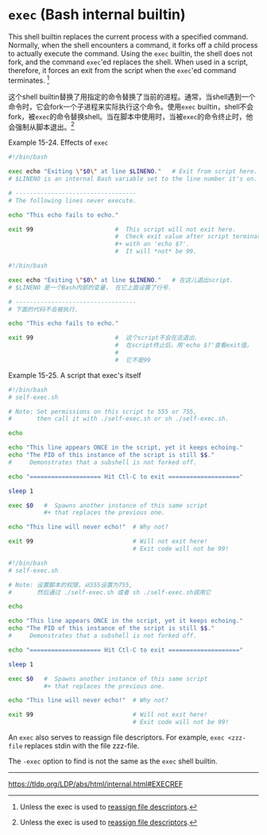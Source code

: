 # `exec` (Bash internal builtin)

This shell builtin replaces the current process with a specified command. Normally, when the shell encounters a command, it forks off a child process to actually execute the command. Using the `exec` builtin, the shell does not fork, and the command `exec`'ed replaces the shell. When used in a script, therefore, it forces an exit from the script when the `exec`'ed command terminates. [^7]

这个shell builtin替换了用指定的命令替换了当前的进程。通常，当shell遇到一个命令时，它会fork一个子进程来实际执行这个命令。使用`exec` builtin，shell不会fork，被`exec`的命令替换shell。当在脚本中使用时，当被`exec`的命令终止时，他会强制从脚本退出。[^7]

Example 15-24. Effects of `exec`

```bash
#!/bin/bash

exec echo "Exiting \"$0\" at line $LINENO."   # Exit from script here.
# $LINENO is an internal Bash variable set to the line number it's on.

# ----------------------------------
# The following lines never execute.

echo "This echo fails to echo."

exit 99                       #  This script will not exit here.
                              #  Check exit value after script terminates
                              #+ with an 'echo $?'.
                              #  It will *not* be 99.
```

```bash
#!/bin/bash

exec echo "Exiting \"$0\" at line $LINENO."   # 在这儿退出script.
# $LINENO 是一个Bash内部的变量， 在它上面设置了行号.

# ----------------------------------
# 下面的代码不会被执行.

echo "This echo fails to echo."

exit 99                       #  这个script不会在这退出.
                              #  在script终止后，用'echo $?'查看exit值，
                              #
                              #  它不是99
```

Example 15-25. A script that exec's itself

```bash
#!/bin/bash
# self-exec.sh

# Note: Set permissions on this script to 555 or 755,
#       then call it with ./self-exec.sh or sh ./self-exec.sh.

echo

echo "This line appears ONCE in the script, yet it keeps echoing."
echo "The PID of this instance of the script is still $$."
#     Demonstrates that a subshell is not forked off.

echo "==================== Hit Ctl-C to exit ===================="

sleep 1

exec $0   #  Spawns another instance of this same script
          #+ that replaces the previous one.

echo "This line will never echo!"  # Why not?

exit 99                            # Will not exit here!
                                   # Exit code will not be 99!
```

```bash
#!/bin/bash
# self-exec.sh

# Note: 设置脚本的权限，从555设置为755,
#       然后通过 ./self-exec.sh 或者 sh ./self-exec.sh调用它

echo

echo "This line appears ONCE in the script, yet it keeps echoing."
echo "The PID of this instance of the script is still $$."
#     Demonstrates that a subshell is not forked off.

echo "==================== Hit Ctl-C to exit ===================="

sleep 1

exec $0   #  Spawns another instance of this same script
          #+ that replaces the previous one.

echo "This line will never echo!"  # Why not?

exit 99                            # Will not exit here!
                                   # Exit code will not be 99!
```

[^7]: Unless the exec is used to [reassign file descriptors](https://tldp.org/LDP/abs/html/x17974.html#USINGEXECREF).

An `exec` also serves to reassign file descriptors. For example, `exec <zzz-file` replaces stdin with the file zzz-file.

The `-exec` option to find is not the same as the `exec` shell builtin.

---

<https://tldp.org/LDP/abs/html/internal.html#EXECREF>
